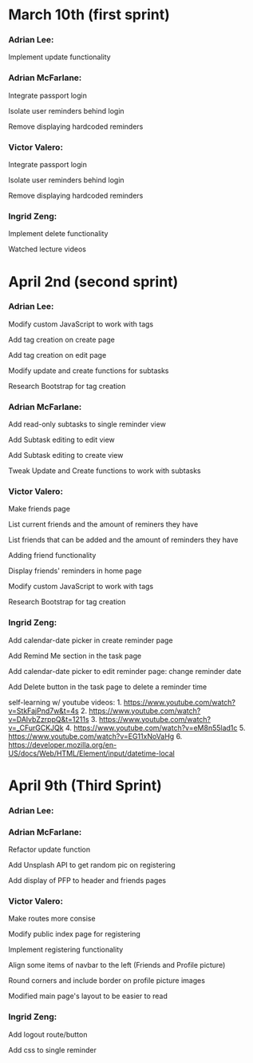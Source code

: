 # March 10th (first sprint)
### Adrian Lee:
  Implement update functionality

### Adrian McFarlane:
  Integrate passport login
  
  Isolate user reminders behind login
  
  Remove displaying hardcoded reminders

### Victor Valero:
  Integrate passport login
  
  Isolate user reminders behind login
  
  Remove displaying hardcoded reminders

### Ingrid Zeng:
  Implement delete functionality

  Watched lecture videos


# April 2nd (second sprint)

### Adrian Lee:
  Modify custom JavaScript to work with tags
  
  Add tag creation on create page
  
  Add tag creation on edit page
  
  Modify update and create functions for subtasks
  
  Research Bootstrap for tag creation

### Adrian McFarlane:
  Add read-only subtasks to single reminder view

  Add Subtask editing to edit view
  
  Add Subtask editing to create view
  
  Tweak Update and Create functions to work with subtasks

### Victor Valero:
  Make friends page
  
  List current friends and the amount of reminers they have
  
  List friends that can be added and the amount of reminders they have
  
  Adding friend functionality

  Display friends' reminders in home page
  
  Modify custom JavaScript to work with tags
  
  Research Bootstrap for tag creation

### Ingrid Zeng:
  Add calendar-date picker in create reminder page

  Add Remind Me section in the task page

  Add calendar-date picker to edit reminder page: change reminder date

  Add Delete button in the task page to delete a reminder time

  self-learning w/ youtube videos:
    1. https://www.youtube.com/watch?v=StkFajPnd7w&t=4s
    2. https://www.youtube.com/watch?v=DAlvbZzrppQ&t=1211s
    3. https://www.youtube.com/watch?v=_CFurGCKJQk
    4. https://www.youtube.com/watch?v=eM8n55lad1c
    5. https://www.youtube.com/watch?v=EG11xNoVaHg
    6. https://developer.mozilla.org/en-US/docs/Web/HTML/Element/input/datetime-local 

# April 9th (Third Sprint)

### Adrian Lee:

### Adrian McFarlane:
  Refactor update function

  Add Unsplash API to get random pic on registering

  Add display of PFP to header and friends pages

### Victor Valero:
  Make routes more consise
  
  Modify public index page for registering
  
  Implement registering functionality
  
  Align some items of navbar to the left (Friends and Profile picture)
  
  Round corners and include border on profile picture images

  Modified main page's layout to be easier to read
  
### Ingrid Zeng:
  Add logout route/button
  
  Add css to single reminder

